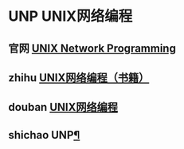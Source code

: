 # UNP UNIX网络编程



## 官网 [UNIX Network Programming](http://unpbook.com/)



## zhihu [UNIX网络编程（书籍）](https://www.zhihu.com/topic/20728546/hot)





## douban [UNIX网络编程](https://book.douban.com/subject/1500149/)



## shichao UNP[¶](https://notes.shichao.io/unp/#unp)